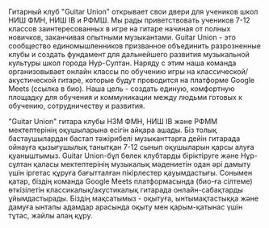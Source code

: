 Гитарный клуб "Guitar Union" открывает свои двери для учеников школ НИШ ФМН, НИШ IB и РФМШ. Мы рады приветствовать учеников 7-12 классов заинтересованных в игре на гитаре начиная от полных новичков, заканчивая опытными музыкантами. Guitar Union - это сообщество единомышленников призванное объединить разрозненные клубы и создать фундамент для дальнейшего развития музыкальной культуры школ города Нур-Султан. Наряду с этим наша команда организовывает онлайн классы по обучению игры на классической/акустической гитаре, которые будут проводится на платформе Google Meets (ссылка в био). Наша цель - создать единую, комфортную площадку для обучения и коммуникации между людьми готовых к обучению, сотрудничеству и развития.

"Guitar Union" гитара клубы НЗМ ФМН, НИШ IB және РФММ мектептерінің оқушыларына есігін айқара ашады. Біз толық бастаушылардан бастап тәжірибелі музыканттарға дейін гитарада ойнауға қызығушылық танытқан 7-12 сынып оқушыларын қарсы алуға қуаныштымыз. Guitar Union-бұл бөлек клубтарды біріктіруге және Нұр-сұлтан қаласы мектептерінің музыкалық мәдениетін одан әрі дамыту үшін іргетас құруға бағытталған пікірлестер қауымдастығы. Сонымен қатар, біздің команда Google Meets платформасында (био-ға сілтеме) өткізілетін классикалық/акустикалық гитарада онлайн-сабақтарды ұйымдастырады. Біздің мақсатымыз - оқытуға, ынтымақтастыққа және дамуға ынталы адамдар арасында оқыту мен қарым-қатынас үшін тұтас, жайлы алаң құру.